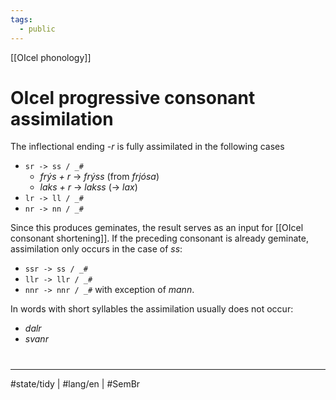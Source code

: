 ```yaml
---
tags:
  - public
---
```

[[OIcel phonology]]
# OIcel progressive consonant assimilation

The inflectional ending <em class="ling">-r</em> is fully assimilated in the following cases

- `sr -> ss / _#`
  - <em class="recon">frýs + r</em> → <em class="ling">frýss</em> (from <em class="ling">frjósa</em>)
  - <em class="recon">laks + r</em> → <em class="recon">lakss</em> (→ <em class="ling">lax</em>)
- `lr -> ll / _#`
- `nr -> nn / _#`

Since this produces geminates, the result serves as an input for [[OIcel consonant shortening]].
If the preceding consonant is already geminate, assimilation only occurs in the case of <em class="ling">ss</em>:

- `ssr -> ss / _#`
- `llr -> llr / _#`
- `nnr -> nnr / _#` with exception of <em class="ling">mann</em>.

In words with short syllables the assimilation usually does not occur:

- <em class="ling">dalr</em>
- <em class="ling">svanr</em>


#
---
#state/tidy | #lang/en | #SemBr
